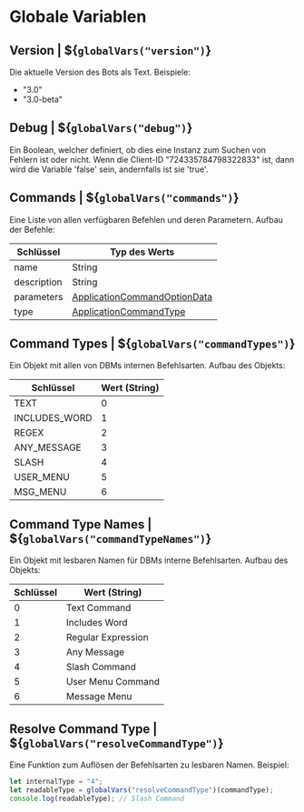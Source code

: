 # Globale Variablen


## Version | ${`globalVars("version")`}

Die aktuelle Version des Bots als Text. Beispiele:
- "3.0"
- "3.0-beta"


## Debug | ${`globalVars("debug")`}

Ein Boolean, welcher definiert, ob dies eine Instanz zum Suchen von Fehlern ist oder nicht. Wenn die Client-ID "724335784798322833" ist, dann wird die Variable 'false' sein, andernfalls ist sie 'true'.


## Commands | ${`globalVars("commands")`}

Eine Liste von allen verfügbaren Befehlen und deren Parametern. Aufbau der Befehle:

| Schlüssel             | Typ des Werts                 |
|-----------------------|-------------------------------|
| name                  | String                        |
| description           | String                        |
| parameters            | [ApplicationCommandOptionData](https://discord.js.org/#/docs/discord.js/main/typedef/ApplicationCommandOptionData)  |
| type                  | [ApplicationCommandType](https://discord-api-types.dev/api/discord-api-types-v10/enum/ApplicationCommandType)        |


## Command Types | ${`globalVars("commandTypes")`}

Ein Objekt mit allen von DBMs internen Befehlsarten. Aufbau des Objekts:

| Schlüssel             | Wert (String)         |
|-----------------------|-----------------------|
| TEXT                  | 0                     |
| INCLUDES_WORD         | 1                     |
| REGEX                 | 2                     |
| ANY_MESSAGE           | 3                     |
| SLASH                 | 4                     |
| USER_MENU             | 5                     |
| MSG_MENU              | 6                     |


## Command Type Names | ${`globalVars("commandTypeNames")`}

Ein Objekt mit lesbaren Namen für DBMs interne Befehlsarten. Aufbau des Objekts:

| Schlüssel             | Wert (String)         |
|-----------------------|-----------------------|
| 0                     | Text Command          |
| 1                     | Includes Word         |
| 2                     | Regular Expression    |
| 3                     | Any Message           |
| 4                     | Slash Command         |
| 5                     | User Menu Command     |
| 6                     | Message Menu          |


## Resolve Command Type | ${`globalVars("resolveCommandType")`}

Eine Funktion zum Auflösen der Befehlsarten zu lesbaren Namen. Beispiel:
```js
let internalType = "4";
let readableType = globalVars("resolveCommandType")(commandType);
console.log(readableType); // Slash Command
```